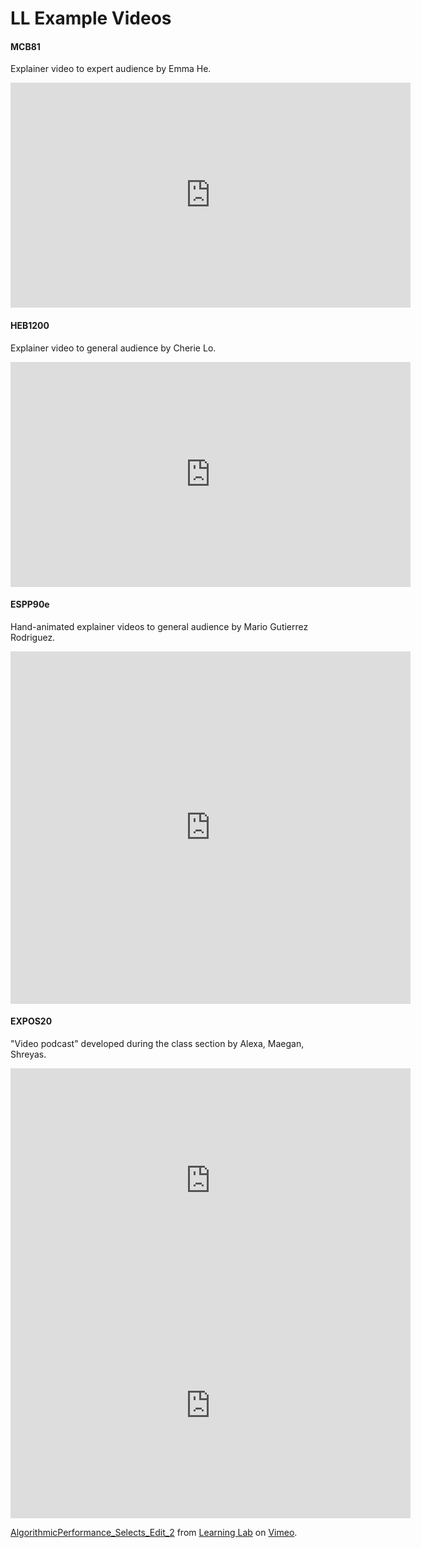 # LL Example Videos

#### MCB81 
Explainer video to expert audience by Emma He.
<iframe src="https://player.vimeo.com/video/225859135?title=0&byline=0&portrait=0" width="640" height="360" frameborder="0" allow="autoplay; fullscreen" allowfullscreen></iframe>

#### HEB1200
Explainer video to general audience by Cherie Lo.
<iframe width="640" height="360" src="https://www.youtube.com/embed/nImC4aQ2tf0" frameborder="0" allow="accelerometer; autoplay; encrypted-media; gyroscope; picture-in-picture" allowfullscreen></iframe>

#### ESPP90e 
Hand-animated explainer videos to general audience by Mario Gutierrez Rodriguez.
<iframe src="https://player.vimeo.com/video/338308861" width="640" height="564" frameborder="0" width="640" height="360" frameborder="0" allow="autoplay; fullscreen" allowfullscreen></iframe>

#### EXPOS20 
"Video podcast" developed during the class section by Alexa, Maegan, Shreyas.
<iframe src="https://player.vimeo.com/video/367288510?title=0&byline=0&portrait=0" width="640" height="360" frameborder="0" allow="autoplay; fullscreen" allowfullscreen></iframe>

<iframe src="https://player.vimeo.com/video/369666942?title=0&byline=0&portrait=0" width="640" height="360" frameborder="0" allow="autoplay; fullscreen" allowfullscreen></iframe>
<p><a href="https://vimeo.com/369666942">AlgorithmicPerformance_Selects_Edit_2</a> from <a href="https://vimeo.com/derekbokcenter">Learning Lab</a> on <a href="https://vimeo.com">Vimeo</a>.</p>



<!--stackedit_data:
eyJoaXN0b3J5IjpbMzMyNDA1NTk4LDE0NTM2MDE4MzQsNDU5OD
UwMzE4LDEwNzcwMzE3NDIsLTIwMzgwMTY3MTMsNTg5MTUzMTI2
LC02NDkxOTM1ODAsNTM3ODA1NDE5LC0xNTg2MDgyNTQ5LC00OD
UyNTk2MTksNjc3NDIwMzA4LC0xNTI0NjA0NDUyLDQzOTEyOTQ3
MywtNTgwMjAzMTIxXX0=
-->
